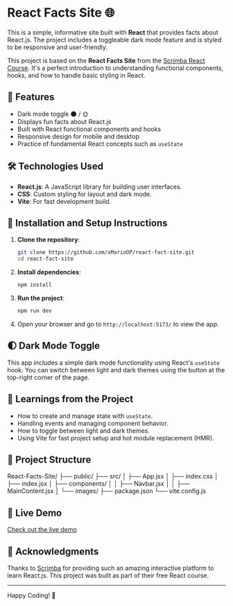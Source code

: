 # React Facts Site 🌐

This is a simple, informative site built with **React** that provides facts about React.js. The project includes a toggleable dark mode feature and is styled to be responsive and user-friendly.

This project is based on the **React Facts Site** from the [Scrimba React Course](https://scrimba.com/learn/learnreact). It's a perfect introduction to understanding functional components, hooks, and how to handle basic styling in React.

## 🌟 Features

- Dark mode toggle 🌑 / 🌞
- Displays fun facts about React.js
- Built with React functional components and hooks
- Responsive design for mobile and desktop
- Practice of fundamental React concepts such as `useState`

## 🛠️ Technologies Used

- **React.js**: A JavaScript library for building user interfaces.
- **CSS**: Custom styling for layout and dark mode.
- **Vite**: For fast development build.

## 🚀 Installation and Setup Instructions

1. **Clone the repository**:
    ```bash
    git clone https://github.com/xMarioOP/react-fact-site.git
    cd react-fact-site
    ```

2. **Install dependencies**:
    ```bash
    npm install
    ```

3. **Run the project**:
    ```bash
    npm run dev
    ```

4. Open your browser and go to `http://localhost:5173/` to view the app.

## 🌓 Dark Mode Toggle

This app includes a simple dark mode functionality using React's `useState` hook. You can switch between light and dark themes using the button at the top-right corner of the page.

## 📝 Learnings from the Project

- How to create and manage state with `useState`.
- Handling events and managing component behavior.
- How to toggle between light and dark themes.
- Using Vite for fast project setup and hot module replacement (HMR).

## 📁 Project Structure

React-Facts-Site/
├── public/
├── src/
│   ├── App.jsx
│   ├── index.css
│   ├── index.jsx
│   ├── components/
│   │   ├── Navbar.jsx
│   │   ├── MainContent.jsx
│   └── images/
├── package.json
└── vite.config.js


## 🔗 Live Demo

[Check out the live demo](https://xMarioOP.github.io/react-fact-site)

## 🙌 Acknowledgments

Thanks to [Scrimba](https://scrimba.com/) for providing such an amazing interactive platform to learn React.js. This project was built as part of their free React course.

---

Happy Coding! 🎉

